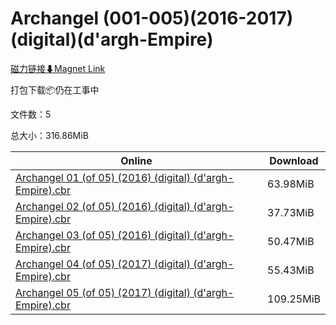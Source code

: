 # Archangel (001-005)(2016-2017)(digital)(d'argh-Empire)

[磁力链接⬇Magnet Link](magnet:?xt=urn:btih:3d03d42919a4281394626deb2011cb6b282927ea&dn=Archangel%20%28001-005%29%282016-2017%29%28digital%29%28d%27argh-Empire%29)

打包下载📦仍在工事中

文件数：5

总大小：316.86MiB

Online | Download
--- | ---
[Archangel 01 (of 05) (2016) (digital) (d'argh-Empire).cbr](https://github.com/alicewish/markdown/blob/master/comic/Archangel-01-of-05-2016-digital-dargh-Empire-cbr.md) | 63.98MiB
[Archangel 02 (of 05) (2016) (digital) (d'argh-Empire).cbr](https://github.com/alicewish/markdown/blob/master/comic/Archangel-02-of-05-2016-digital-dargh-Empire-cbr.md) | 37.73MiB
[Archangel 03 (of 05) (2016) (digital) (d'argh-Empire).cbr](https://github.com/alicewish/markdown/blob/master/comic/Archangel-03-of-05-2016-digital-dargh-Empire-cbr.md) | 50.47MiB
[Archangel 04 (of 05) (2017) (digital) (d'argh-Empire).cbr](https://github.com/alicewish/markdown/blob/master/comic/Archangel-04-of-05-2017-digital-dargh-Empire-cbr.md) | 55.43MiB
[Archangel 05 (of 05) (2017) (digital) (d'argh-Empire).cbr](https://github.com/alicewish/markdown/blob/master/comic/Archangel-05-of-05-2017-digital-dargh-Empire-cbr.md) | 109.25MiB